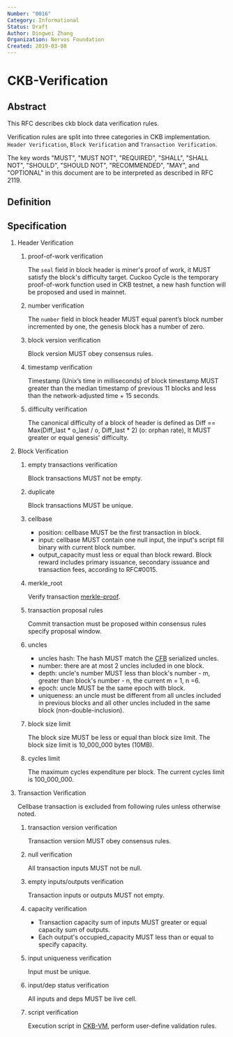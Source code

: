 ```yaml
---
Number: "0016"
Category: Informational
Status: Draft
Author: Dingwei Zhang
Organization: Nervos Foundation
Created: 2019-03-08
---
```


# CKB-Verification

## Abstract

This RFC describes ckb block data verification rules.

Verification rules are split into three categories in CKB implementation. `Header Verification`,  `Block Verification` and `Transaction Verification`.

The key words "MUST", "MUST NOT", "REQUIRED", "SHALL", "SHALL NOT", "SHOULD", "SHOULD NOT", "RECOMMENDED", "MAY", and "OPTIONAL" in this document are to be interpreted as described in RFC 2119.

## Definition

## Specification

1. Header Verification

    1. proof-of-work verification

        The `seal` field in block header is miner's proof of work, it MUST satisfy the block's difficulty target. Cuckoo Cycle is the temporary proof-of-work function used in CKB testnet, a new hash function will be proposed and used in mainnet.

    2. number verification

        The `number` field in block header MUST equal parent’s block number incremented by one, the genesis block has a number of zero.

    3. block version verification

        Block version MUST obey consensus rules.

    4. timestamp verification

        Timestamp (Unix’s time in milliseconds) of block timestamp MUST greater than the median timestamp of previous 11 blocks and less than the network-adjusted time + 15 seconds.

    5. difficulty verification

        The canonical difficulty of a block of header is defined as Diff == Max(Diff_last * o_last / o, Diff_last * 2) (o: orphan rate), It MUST greater or equal genesis' difficulty.

1. Block Verification

   1. empty transactions verification

        Block transactions MUST not be empty.

   2. duplicate

        Block transactions MUST be unique.

   3. cellbase

      * position: cellbase MUST be the first transaction in block.
      * input: cellbase MUST contain one null input, the input's script fill binary with current block number.
      * output_capacity must less or equal than block reward. Block reward includes primary issuance, secondary issuance and transaction fees, according to RFC#0015.

   4. merkle_root

        Verify transaction [merkle-proof][1].

   5. transaction proposal rules

        Commit transaction must be proposed within consensus rules specify proposal window.

   6. uncles

      * uncles hash: The hash MUST match the [CFB][2] serialized uncles.
      * number: there are at most 2 uncles included in one block.
      * depth: uncle's number MUST less than block's number - m, greater than block's number - n, the current m = 1, n =6.
      * epoch: uncle MUST be the same epoch with block.
      * uniqueness: an uncle must be different from all uncles included in previous blocks and all other uncles included in the same block (non-double-inclusion).

   7. block size limit

        The block size MUST be less or equal than block size limit. The block size limit is 10_000_000 bytes (10MB).

   8. cycles limit

        The maximum cycles expenditure per block. The current cycles limit is 100_000_000.

2. Transaction Verification

    Cellbase transaction is excluded from following rules unless otherwise noted.

    1. transaction version verification

        Transaction version MUST obey consensus rules.

    2. null verification

        All transaction inputs MUST not be null.

    3. empty inputs/outputs verification

        Transaction inputs or outputs MUST not empty.

    4. capacity verification

       * Transaction capacity sum of inputs MUST greater or equal capacity sum of outputs.
       * Each output's occupied_capacity MUST less than or equal to specify capacity.

    5. input uniqueness verification

        Input must be unique.

    6. input/dep status verification

        All inputs and deps MUST be live cell.

    7. script verification

        Execution script in [CKB-VM][3], perform user-define validation rules.


[1]: https://github.com/nervosnetwork/rfcs/blob/master/rfcs/0006-merkle-tree/0006-merkle-tree.md#merkle-proof
[2]: https://github.com/nervosnetwork/rfcs/pull/47
[3]: https://github.com/nervosnetwork/rfcs/tree/master/rfcs/0003-ckb-vm
